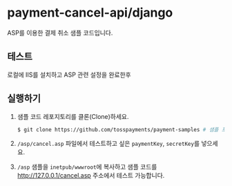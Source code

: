 # payment-cancel-api/django

ASP를 이용한 결제 취소 샘플 코드입니다.

## 테스트

로컬에 IIS를 설치하고 ASP 관련 설정을 완료한후

## 실행하기

1. 샘플 코드 레포지토리를 클론(Clone)하세요.

   ```sh
   $ git clone https://github.com/tosspayments/payment-samples # 샘플 프로젝트 클론
   ```

2. `/asp/cancel.asp` 파일에서 테스트하고 싶은 `paymentKey`, `secretKey`를 넣으세요.

3. `/asp` 샘플을 `inetpub/wwwroot`에 복사하고 샘플 코드를 http://127.0.0.1/cancel.asp 주소에서 테스트 가능합니다.
